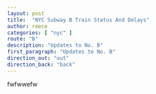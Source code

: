 ```yaml
---
layout: post
title:  "NYC Subway B Train Status And Delays"
author: reece
categories: [ "nyc" ]
route: "B"
description: "Updates to No. B"
first_paragraph: "Updates to No. B"
direction_out: "out"
direction_back: "back"
---
```


fwfwwefw
